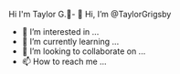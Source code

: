 Hi I'm Taylor G.💃- 👋 Hi, I’m @TaylorGrigsby
- 👀 I’m interested in ...
- 🌱 I’m currently learning ...
- 💞️ I’m looking to collaborate on ...
- 📫 How to reach me ...

<!---
TaylorGrigsby/TaylorGrigsby is a ✨ special ✨ repository because its `README.md` (this file) appears on your GitHub profile.
You can click the Preview link to take a look at your changes.
--->
